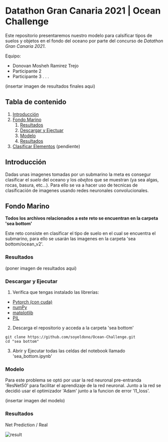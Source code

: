 # Datathon Gran Canaria 2021 | Ocean Challenge

Este repositorio presentaremos nuestro modelo para calsificar tipos de suelos y objetos en el fondo del oceano por parte del concurso de *Datathon Gran Canaria 2021*.

Equipo:

- Donovan Mosheh Ramirez Trejo
- Participante 2
- Participante 3
.
.
.

(insertar imagen de resultados finales aqui)

## Tabla de contenido
1. [Introducción](#introduction)
2. [Fondo Marino](#sea_bottom)
    1. [Resultados](#show_final_results)
    2. [Descargar y Ejectuar](#download_and_execute)
    3. [Modelo](#model_sea_bottom)
    4. [Resultados](#show_results)
3. [Clasificar Elementos](#ocean_chalenge)
    (pendiente)


## Introducción <a name="introduction"></a>

Dadas unas imagenes tomadas por un submarino la meta es consegur clasificar el *suelo* del oceano y los *obejtos* que se muestran (ya sea algas, rocas, basura, etc...).
Para ello se va a hacer uso de tecnicas de clasificación de imagenes usando redes neuronales convolucionales.

## Fondo Marino <a name="sea_bottom"></a>

**Todos los archivos relacionados a este reto se encuentran en la carpeta 'sea bottom'**

Este reto consiste en clasificar el tipo de suelo en el cual se encuentra el submarino, para ello se usarán las imagenes en la carpeta 'sea bottom/ocean_v2'. 

### Resultados <a name="show_final_results"></a>

(poner imagen de resultados aqui)

### Descargar y Ejecutar <a name="download_and_execute"></a>

1. Verifica que tengas instalado las librerías:
- [Pytorch (con cuda)](https://pytorch.org/)
- [numPy](https://numpy.org/install/)
- [matplotlib](https://matplotlib.org/stable/users/installing.html)
- [PIL](https://pillow.readthedocs.io/en/stable/installation.html)

2. Descarga el repositorio y acceda a la carpeta 'sea bottom'
```
git clone https://github.com/soyeldono/Ocean-Challenge.git
cd "sea bottom"
``` 

3. Abrir y Ejecutar todas las celdas del notebook llamado 'sea_bottom.ipynb'

### Modelo <a name="model_sea_bottom"></a>

Para este problema se optó por usar la red neuronal pre-entranda 'ResNet50' para facilitar el aprendizaje de la red neuronal. Junto a la red se decidió usar el optimizador 'Adam' junto a la
funcion de error 'l1_loss'.

(insertar imagen del modelo)

### Resultados <a name="show_results"></a>

Net Prediction / Real

![result](https://user-images.githubusercontent.com/38016639/133942791-914df2c6-930b-4be0-b01f-a7377afc7d6b.png)

